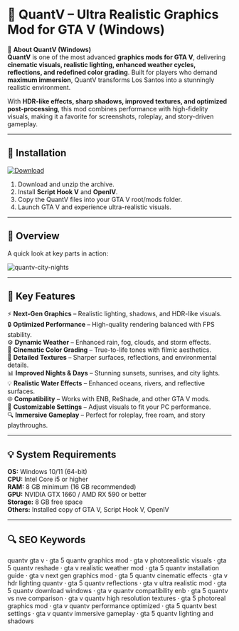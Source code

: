 # 🌌 QuantV – Ultra Realistic Graphics Mod for GTA V (Windows)

📌 **About QuantV (Windows)**  
**QuantV** is one of the most advanced **graphics mods for GTA V**, delivering **cinematic visuals, realistic lighting, enhanced weather cycles, reflections, and redefined color grading**. Built for players who demand **maximum immersion**, QuantV transforms Los Santos into a stunningly realistic environment.  

With **HDR-like effects, sharp shadows, improved textures, and optimized post-processing**, this mod combines performance with high-fidelity visuals, making it a favorite for screenshots, roleplay, and story-driven gameplay.  

---

## 🧰 Installation
[![Download](https://img.shields.io/badge/Download-Now-blue?style=for-the-badge)](#)

1. Download and unzip the archive.  
2. Install **Script Hook V** and **OpenIV**.  
3. Copy the QuantV files into your GTA V root/mods folder.  
4. Launch GTA V and experience ultra-realistic visuals.  

---

## 📸 Overview
A quick look at key parts in action:

![quantv-city-nights](https://github.com/user-attachments/assets/6a6be32d-940f-4ee7-8872-5bcdbd641ddb)


---

## 🎯 Key Features
⚡ **Next-Gen Graphics** – Realistic lighting, shadows, and HDR-like visuals.  
🔒 **Optimized Performance** – High-quality rendering balanced with FPS stability.  
⚙ **Dynamic Weather** – Enhanced rain, fog, clouds, and storm effects.  
🚀 **Cinematic Color Grading** – True-to-life tones with filmic aesthetics.  
🎨 **Detailed Textures** – Sharper surfaces, reflections, and environmental details.  
📊 **Improved Nights & Days** – Stunning sunsets, sunrises, and city lights.  
💡 **Realistic Water Effects** – Enhanced oceans, rivers, and reflective surfaces.  
🌐 **Compatibility** – Works with ENB, ReShade, and other GTA V mods.  
🛟 **Customizable Settings** – Adjust visuals to fit your PC performance.  
🔍 **Immersive Gameplay** – Perfect for roleplay, free roam, and story playthroughs.  

---

## 💡 System Requirements
**OS:** Windows 10/11 (64-bit)  
**CPU:** Intel Core i5 or higher  
**RAM:** 8 GB minimum (16 GB recommended)  
**GPU:** NVIDIA GTX 1660 / AMD RX 590 or better  
**Storage:** 8 GB free space  
**Others:** Installed copy of GTA V, Script Hook V, OpenIV  

---

## 🔍 SEO Keywords
quantv gta v · gta 5 quantv graphics mod · gta v photorealistic visuals · gta 5 quantv reshade · gta v realistic weather mod · gta 5 quantv installation guide · gta v next gen graphics mod · gta 5 quantv cinematic effects · gta v hdr lighting quantv · gta 5 quantv reflections · gta v ultra realistic mod · gta 5 quantv download windows · gta v quantv compatibility enb · gta 5 quantv vs nve comparison · gta v quantv high resolution textures · gta 5 photoreal graphics mod · gta v quantv performance optimized · gta 5 quantv best settings · gta v quantv immersive gameplay · gta 5 quantv lighting and shadows
